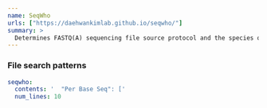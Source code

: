 ```yaml
---
name: SeqWho
urls: ["https://daehwankimlab.github.io/seqwho/"]
summary: >
  Determines FASTQ(A) sequencing file source protocol and the species of origin, to check that the composition of the library is expected
---
```


<!--
~~~~~ DO NOT EDIT ~~~~~
This file is autogenerated from the MultiQC module python docstring.
Do not edit the markdown, it will be overwritten.

File path for the source of this content: test-data/data/modules/seqwho/seqwho.py
~~~~~~~~~~~~~~~~~~~~~~~
-->

### File search patterns

```yaml
seqwho:
  contents: '  "Per Base Seq": ['
  num_lines: 10
```
